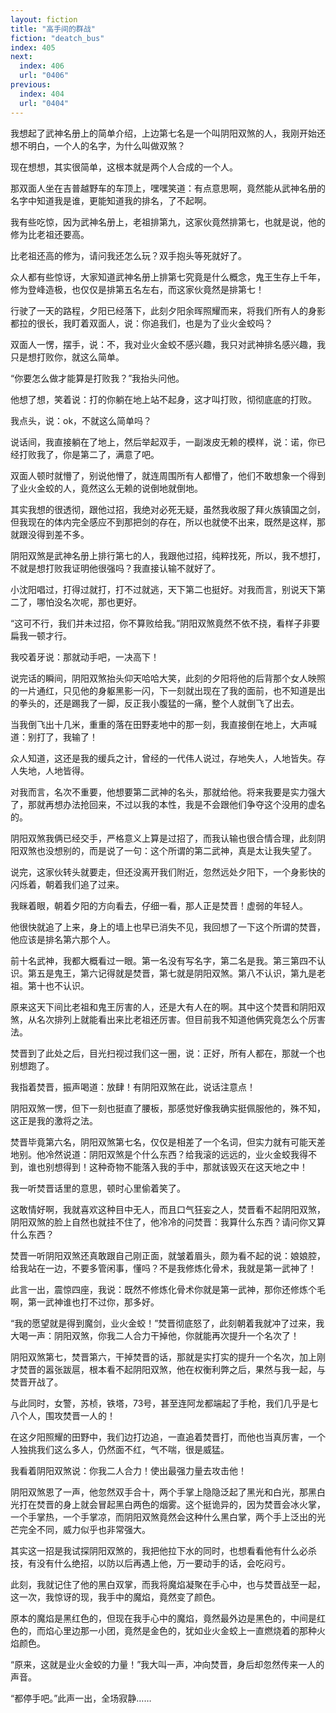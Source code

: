 ```yaml
---
layout: fiction
title: "高手间的群战"
fiction: "deatch_bus"
index: 405
next:
  index: 406
  url: "0406"
previous:
  index: 404
  url: "0404"
---
```

我想起了武神名册上的简单介绍，上边第七名是一个叫阴阳双煞的人，我刚开始还想不明白，一个人的名字，为什么叫做双煞？

现在想想，其实很简单，这根本就是两个人合成的一个人。

那双面人坐在吉普越野车的车顶上，嘿嘿笑道：有点意思啊，竟然能从武神名册的名字中知道我是谁，更能知道我的排名，了不起啊。

我有些吃惊，因为武神名册上，老祖排第九，这家伙竟然排第七，也就是说，他的修为比老祖还要高。

比老祖还高的修为，请问我还怎么玩？双手抱头等死就好了。

众人都有些惊讶，大家知道武神名册上排第七究竟是什么概念，鬼王生存上千年，修为登峰造极，也仅仅是排第五名左右，而这家伙竟然是排第七！

行驶了一天的路程，夕阳已经落下，此刻夕阳余晖照耀而来，将我们所有人的身影都拉的很长，我盯着双面人，说：你追我们，也是为了业火金蛟吗？

双面人一愣，摆手，说：不，我对业火金蛟不感兴趣，我只对武神排名感兴趣，我只是想打败你，就这么简单。

“你要怎么做才能算是打败我？”我抬头问他。

他想了想，笑着说：打的你躺在地上站不起身，这才叫打败，彻彻底底的打败。

我点头，说：ok，不就这么简单吗？

说话间，我直接躺在了地上，然后举起双手，一副泼皮无赖的模样，说：诺，你已经打败我了，你是第二了，满意了吧。

双面人顿时就懵了，别说他懵了，就连周围所有人都懵了，他们不敢想象一个得到了业火金蛟的人，竟然这么无赖的说倒地就倒地。

其实我想的很透彻，跟他过招，我绝对必死无疑，虽然我收服了拜火族镇国之剑，但我现在的体内完全感应不到那把剑的存在，所以也就使不出来，既然是这样，那就跟没得到差不多。

阴阳双煞是武神名册上排行第七的人，我跟他过招，纯粹找死，所以，我不想打，不就是想打败我证明他很强吗？我直接认输不就好了。

小沈阳唱过，打得过就打，打不过就逃，天下第二也挺好。对我而言，别说天下第二了，哪怕没名次呢，那也更好。

“这可不行，我们并未过招，你不算败给我。”阴阳双煞竟然不依不挠，看样子非要扁我一顿才行。

我咬着牙说：那就动手吧，一决高下！

说完话的瞬间，阴阳双煞抬头仰天哈哈大笑，此刻的夕阳将他的后背那个女人映照的一片通红，只见他的身躯黑影一闪，下一刻就出现在了我的面前，也不知道是出的拳头的，还是踢我了一脚，反正我小腹猛的一痛，整个人就倒飞了出去。

当我倒飞出十几米，重重的落在田野麦地中的那一刻，我直接倒在地上，大声喊道：别打了，我输了！

众人知道，这还是我的缓兵之计，曾经的一代伟人说过，存地失人，人地皆失。存人失地，人地皆得。

对我而言，名次不重要，他想要第二武神的名头，那就给他。将来我要是实力强大了，那就再想办法抢回来，不过以我的本性，我是不会跟他们争夺这个没用的虚名的。

阴阳双煞我俩已经交手，严格意义上算是过招了，而我认输也很合情合理，此刻阴阳双煞也没想别的，而是说了一句：这个所谓的第二武神，真是太让我失望了。

说完，这家伙转头就要走，但还没离开我们附近，忽然远处夕阳下，一个身影快的闪烁着，朝着我们追了过来。

我眯着眼，朝着夕阳的方向看去，仔细一看，那人正是焚晋！虚弱的年轻人。

他很快就追了上来，身上的墙上也早已消失不见，我回想了一下这个所谓的焚晋，他应该是排名第六那个人。

前十名武神，我都大概看过一眼。第一名没有写名字，第二名是我。第三第四不认识。第五是鬼王，第六记得就是焚晋，第七就是阴阳双煞。第八不认识，第九是老祖。第十也不认识。

原来这天下间比老祖和鬼王厉害的人，还是大有人在的啊。其中这个焚晋和阴阳双煞，从名次排列上就能看出来比老祖还厉害。但目前我不知道他俩究竟怎么个厉害法。

焚晋到了此处之后，目光扫视过我们这一圈，说：正好，所有人都在，那就一个也别想跑了。

我指着焚晋，振声喝道：放肆！有阴阳双煞在此，说话注意点！

阴阳双煞一愣，但下一刻也挺直了腰板，那感觉好像我确实挺佩服他的，殊不知，这正是我的激将之法。

焚晋毕竟第六名，阴阳双煞第七名，仅仅是相差了一个名词，但实力就有可能天差地别。他冷然说道：阴阳双煞是个什么东西？给我滚的远远的，业火金蛟我得不到，谁也别想得到！这种奇物不能落入我的手中，那就该毁灭在这天地之中！

我一听焚晋话里的意思，顿时心里偷着笑了。

这敢情好啊，我就喜欢这种目中无人，而且口气狂妄之人，焚晋看不起阴阳双煞，阴阳双煞的脸上自然也就挂不住了，他冷冷的问焚晋：我算什么东西？请问你又算什么东西？

焚晋一听阴阳双煞还真敢跟自己刚正面，就皱着眉头，颇为看不起的说：娘娘腔，给我站在一边，不要多管闲事，懂吗？不是我修炼化骨术，我就是第一武神了！

此言一出，震惊四座，我说：既然不修炼化骨术你就是第一武神，那你还修炼个毛啊，第一武神谁也打不过你，那多好。

“我的愿望就是得到魔剑，业火金蛟！”焚晋彻底怒了，此刻朝着我就冲了过来，我大喝一声：阴阳双煞，你我二人合力干掉他，你就能再次提升一个名次了！

阴阳双煞第七，焚晋第六，干掉焚晋的话，那就是实打实的提升一个名次，加上刚才焚晋的嚣张跋扈，根本看不起阴阳双煞，他在权衡利弊之后，果然与我一起，与焚晋开战了。

与此同时，女警，苏桢，铁塔，73号，甚至连阿龙都端起了手枪，我们几乎是七八个人，围攻焚晋一人的！

在这夕阳照耀的田野中，我们边打边追，一直追着焚晋打，而他也当真厉害，一个人独挑我们这么多人，仍然面不红，气不喘，很是威猛。

我看着阴阳双煞说：你我二人合力！使出最强力量去攻击他！

阴阳双煞恩了一声，他忽然双手合十，两个手掌上隐隐泛起了黑光和白光，那黑白光打在焚晋的身上就会冒起黑白两色的烟雾。这个挺诡异的，因为焚晋会冰火掌，一个手掌热，一个手掌凉，而阴阳双煞竟然会这种什么黑白掌，两个手上泛出的光芒完全不同，威力似乎也非常强大。

其实这一招是我试探阴阳双煞的，我把他拉下水的同时，也想看看他有什么必杀技，有没有什么绝招，以防以后再遇上他，万一要动手的话，会吃闷亏。

此刻，我就记住了他的黑白双掌，而我将魔焰凝聚在手心中，也与焚晋战至一起，这一次，我惊讶的现，我手中的魔焰，竟然变了颜色。

原本的魔焰是黑红色的，但现在我手心中的魔焰，竟然最外边是黑色的，中间是红色的，而焰心里边那一小团，竟然是金色的，犹如业火金蛟上一直燃烧着的那种火焰颜色。

“原来，这就是业火金蛟的力量！”我大叫一声，冲向焚晋，身后却忽然传来一人的声音。

“都停手吧。”此声一出，全场寂静……